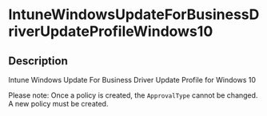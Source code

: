 
# IntuneWindowsUpdateForBusinessDriverUpdateProfileWindows10

## Description

Intune Windows Update For Business Driver Update Profile for Windows 10

Please note: Once a policy is created, the `ApprovalType` cannot be changed. A new policy must be created.
